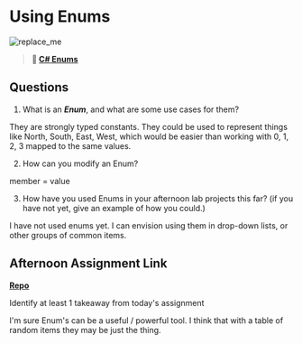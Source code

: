 # Using Enums

![replace_me](https://codeworks.blob.core.windows.net/public/assets/img/illustrations/placeholder.svg)

> **📖 [C# Enums](https://codeworksacademy.com/fs-student-guide/resources/wk10/03-Enums)**

## Questions

1. What is an ***Enum***, and what are some use cases for them?

They are strongly typed constants. They could be used to represent things like North, South, East, West, which would be easier than working with 0, 1, 2, 3 mapped to the same values.

2. How can you modify an Enum?

member = value

3. How have you used Enums in your afternoon lab projects this far? (if you have not yet, give an example of how you could.)

I have not used enums yet. I can envision using them in drop-down lists, or other groups of common items.

## Afternoon Assignment Link

**[Repo](https://github.com/LemonadeGT1/<ASSIGNMENT_REPO>)**

Identify at least 1 takeaway from today's assignment

I'm sure Enum's can be a useful / powerful tool. I think that with a table of random items they may be just the thing.